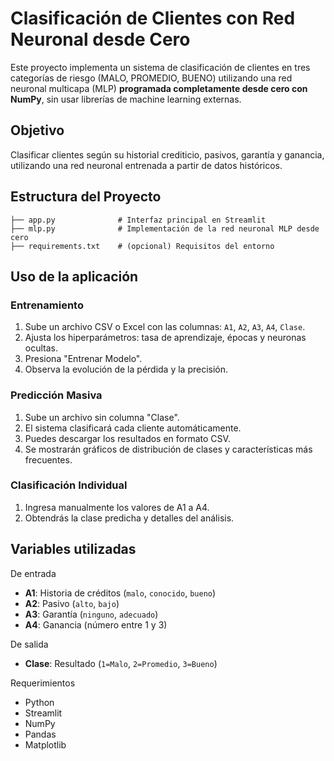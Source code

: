 # Clasificación de Clientes con Red Neuronal desde Cero

Este proyecto implementa un sistema de clasificación de clientes en tres categorías de riesgo (MALO, PROMEDIO, BUENO) utilizando una red neuronal multicapa (MLP) **programada completamente desde cero con NumPy**, sin usar librerías de machine learning externas.

## Objetivo

Clasificar clientes según su historial crediticio, pasivos, garantía y ganancia, utilizando una red neuronal entrenada a partir de datos históricos.

## Estructura del Proyecto

```
├── app.py              # Interfaz principal en Streamlit
├── mlp.py              # Implementación de la red neuronal MLP desde cero
├── requirements.txt    # (opcional) Requisitos del entorno
```


## Uso de la aplicación

### Entrenamiento

1. Sube un archivo CSV o Excel con las columnas: `A1`, `A2`, `A3`, `A4`, `Clase`.
2. Ajusta los hiperparámetros: tasa de aprendizaje, épocas y neuronas ocultas.
3. Presiona "Entrenar Modelo".
4. Observa la evolución de la pérdida y la precisión.

### Predicción Masiva

1. Sube un archivo sin columna "Clase".
2. El sistema clasificará cada cliente automáticamente.
3. Puedes descargar los resultados en formato CSV.
4. Se mostrarán gráficos de distribución de clases y características más frecuentes.

### Clasificación Individual

1. Ingresa manualmente los valores de A1 a A4.
2. Obtendrás la clase predicha y detalles del análisis.

## Variables utilizadas
De entrada
- **A1**: Historia de créditos (`malo`, `conocido`, `bueno`)
- **A2**: Pasivo (`alto`, `bajo`)
- **A3**: Garantía (`ninguno`, `adecuado`)
- **A4**: Ganancia (número entre 1 y 3)

De salida
- **Clase**: Resultado (`1=Malo`, `2=Promedio`, `3=Bueno`)


Requerimientos
- Python 
- Streamlit
- NumPy
- Pandas
- Matplotlib
